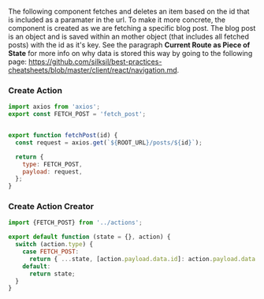 The following component fetches and deletes an item based on the id that is included as a paramater in the url. To make it more concrete, the component is created as we are fetching a specific blog post. The blog post is an object and is saved within an mother object (that includes all fetched posts) with the id as it's key. See the paragraph **Current Route as Piece of State** for more info on why data is stored this way by going to the following page: https://github.com/silksil/best-practices-cheatsheets/blob/master/client/react/navigation.md.  

### Create Action
```jsx
import axios from 'axios';
export const FETCH_POST = 'fetch_post';


export function fetchPost(id) {
  const request = axios.get(`${ROOT_URL}/posts/${id}`);

  return {
    type: FETCH_POST,
    payload: request,
  };
}
```

### Create Action Creator
```jsx
import {FETCH_POST} from '../actions';

export default function (state = {}, action) {
  switch (action.type) {
    case FETCH_POST:
      return { ...state, [action.payload.data.id]: action.payload.data }
    default:
      return state;
  }
}
```
